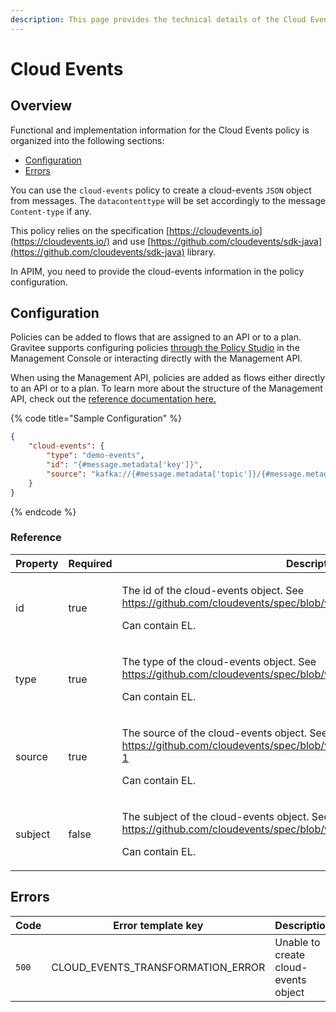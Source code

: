 ```yaml
---
description: This page provides the technical details of the Cloud Events policy
---
```


# Cloud Events

## Overview

Functional and implementation information for the Cloud Events policy is organized into the following sections:

* [Configuration](cloud-events.md#configuration)
* [Errors](cloud-events.md#errors)

You can use the `cloud-events` policy to create a cloud-events `JSON` object from messages. The `datacontenttype` will be set accordingly to the message `Content-type` if any.

This policy relies on the specification [https://cloudevents.io](https://cloudevents.io/) and use [https://github.com/cloudevents/sdk-java](https://github.com/cloudevents/sdk-java) library.

In APIM, you need to provide the cloud-events information in the policy configuration.

## Configuration <a href="#user-content-configuration" id="user-content-configuration"></a>

Policies can be added to flows that are assigned to an API or to a plan. Gravitee supports configuring policies [through the Policy Studio](../../guides/policy-design/) in the Management Console or interacting directly with the Management API.

When using the Management API, policies are added as flows either directly to an API or to a plan. To learn more about the structure of the Management API, check out the [reference documentation here.](../management-api-reference/)

{% code title="Sample Configuration" %}
```json
{
    "cloud-events": {
        "type": "demo-events",
        "id": "{#message.metadata['key']}",
        "source": "kafka://{#message.metadata['topic']}/{#message.metadata['partition']}/{#message.metadata['offset']}"
    }
}
```
{% endcode %}

### Reference

<table><thead><tr><th>Property</th><th data-type="checkbox">Required</th><th>Description</th><th>Type</th><th>Default</th></tr></thead><tbody><tr><td>id</td><td>true</td><td><p>The id of the cloud-events object. See <a href="https://github.com/cloudevents/spec/blob/v1.0.2/cloudevents/spec.md#id">https://github.com/cloudevents/spec/blob/v1.0.2/cloudevents/spec.md#id</a></p><p>Can contain EL.</p></td><td>string</td><td></td></tr><tr><td>type</td><td>true</td><td><p>The type of the cloud-events object. See <a href="https://github.com/cloudevents/spec/blob/v1.0.2/cloudevents/spec.md#type">https://github.com/cloudevents/spec/blob/v1.0.2/cloudevents/spec.md#type</a></p><p>Can contain EL.</p></td><td>string</td><td></td></tr><tr><td>source</td><td>true</td><td><p>The source of the cloud-events object. See <a href="https://github.com/cloudevents/spec/blob/v1.0.2/cloudevents/spec.md#source-1">https://github.com/cloudevents/spec/blob/v1.0.2/cloudevents/spec.md#source-1</a></p><p>Can contain EL.</p></td><td>string</td><td></td></tr><tr><td>subject</td><td>false</td><td><p>The subject of the cloud-events object. See <a href="https://github.com/cloudevents/spec/blob/v1.0.2/cloudevents/spec.md#subject%60">https://github.com/cloudevents/spec/blob/v1.0.2/cloudevents/spec.md#subject`</a>.</p><p>Can contain EL.</p></td><td>string</td><td></td></tr></tbody></table>

## Errors <a href="#user-content-errors" id="user-content-errors"></a>

<table><thead><tr><th width="183">Code</th><th>Error template key</th><th>Description</th></tr></thead><tbody><tr><td><code>500</code></td><td>CLOUD_EVENTS_TRANSFORMATION_ERROR</td><td>Unable to create cloud-events object</td></tr></tbody></table>

##
